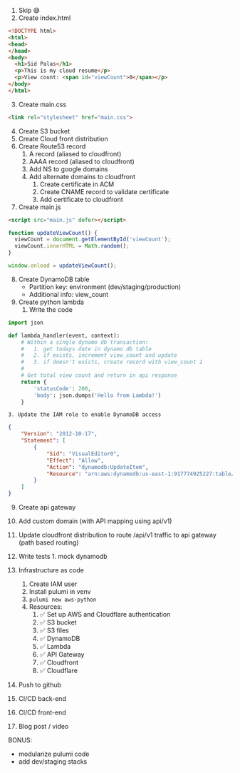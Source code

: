 1. Skip 😅
2. Create index.html
```html
<!DOCTYPE html>
<html>
<head>
</head>
<body>
  <h1>Sid Palas</h1>
  <p>This is my cloud resume</p>
  <p>View count: <span id="viewCount">0</span></p>
</body>
</html>
```
3. Create main.css
```html
<link rel="stylesheet" href="main.css">
```
4. Create S3 bucket
5. Create Cloud front distribution
6. Create Route53 record
   1. A record (aliased to cloudfront)
   2. AAAA record (aliased to cloudfront)
   3. Add NS to google domains
   4. Add alternate domains to cloudfront 
      1. Create certificate in ACM
      2. Create CNAME record to validate certificate
      3. Add certificate to cloudfront
7. Create main.js
```html
<script src="main.js" defer></script>
```
```js
function updateViewCount() {
  viewCount = document.getElementById('viewCount');
  viewCount.innerHTML = Math.random();
}

window.onload = updateViewCount();
```
8. Create DynamoDB table
   - Partition key: environment (dev/staging/production)
   - Additional info: view_count
10. Create python lambda
    1. Write the code
```python
import json

def lambda_handler(event, context):
    # Within a single dynamo db transaction:
    #   1. get todays date in dynamo db table 
    #   2. if exists, increment view_count and update
    #   3. if doesn't exists, create record with view_count 1
    #
    # Get total view count and return in api response
    return {
        'statusCode': 200,
        'body': json.dumps('Hello from Lambda!')
    }
```
    3. Update the IAM role to enable DynamoDB access
```json
{
    "Version": "2012-10-17",
    "Statement": [
        {
            "Sid": "VisualEditor0",
            "Effect": "Allow",
            "Action": "dynamodb:UpdateItem",
            "Resource": "arn:aws:dynamodb:us-east-1:917774925227:table/cloud-resume-views"
        }
    ]
}
```
9.  Create api gateway
   1.  Add custom domain (with API mapping using api/v1)
   2.  Update cloudfront distribution to route /api/v1 traffic to api gateway (path based routing)
11.  Write tests
    1.  mock dynamodb
12. Infrastructure as code
    1.  Create IAM user
    2.  Install pulumi in venv
    3.  `pulumi new aws-python`
    4.  Resources:
        1.  ✅ Set up AWS and Cloudflare authentication
        2.  ✅ S3 bucket
        3.  ✅ S3 files
        4.  ✅ DynamoDB
        5.  ✅ Lambda
        6.  ✅ API Gateway
        7.  ✅ Cloudfront
        8.  ✅ Cloudflare

13. Push to github
14. CI/CD back-end
15. CI/CD front-end
16. Blog post / video

BONUS: 
- modularize pulumi code
- add dev/staging stacks
